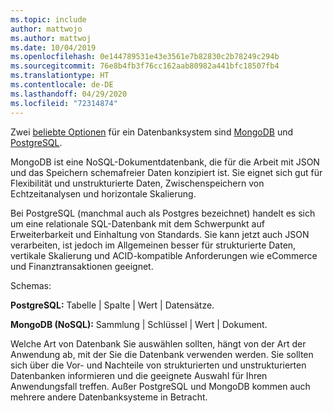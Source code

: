 ```yaml
---
ms.topic: include
author: mattwojo
ms.author: mattwoj
ms.date: 10/04/2019
ms.openlocfilehash: 0e144789531e43e3561e7b82830c2b78249c294b
ms.sourcegitcommit: 76e8b4fb3f76cc162aab80982a441bfc18507fb4
ms.translationtype: HT
ms.contentlocale: de-DE
ms.lasthandoff: 04/29/2020
ms.locfileid: "72314874"
---
```

Zwei [beliebte Optionen](https://insights.stackoverflow.com/survey/2019#technology-_-databases) für ein Datenbanksystem sind [MongoDB](https://www.mongodb.com/what-is-mongodb) und [PostgreSQL](https://www.postgresql.org/about/). 

MongoDB ist eine NoSQL-Dokumentdatenbank, die für die Arbeit mit JSON und das Speichern schemafreier Daten konzipiert ist. Sie eignet sich gut für Flexibilität und unstrukturierte Daten, Zwischenspeichern von Echtzeitanalysen und horizontale Skalierung. 

Bei PostgreSQL (manchmal auch als Postgres bezeichnet) handelt es sich um eine relationale SQL-Datenbank mit dem Schwerpunkt auf Erweiterbarkeit und Einhaltung von Standards. Sie kann jetzt auch JSON verarbeiten, ist jedoch im Allgemeinen besser für strukturierte Daten, vertikale Skalierung und ACID-kompatible Anforderungen wie eCommerce und Finanztransaktionen geeignet.

Schemas:

**PostgreSQL:** Tabelle | Spalte | Wert | Datensätze.

**MongoDB (NoSQL):** Sammlung | Schlüssel | Wert | Dokument.

Welche Art von Datenbank Sie auswählen sollten, hängt von der Art der Anwendung ab, mit der Sie die Datenbank verwenden werden. Sie sollten sich über die Vor- und Nachteile von strukturierten und unstrukturierten Datenbanken informieren und die geeignete Auswahl für Ihren Anwendungsfall treffen. Außer PostgreSQL und MongoDB kommen auch mehrere andere Datenbanksysteme in Betracht.